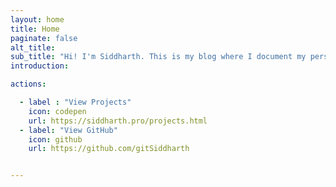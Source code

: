 ```yaml
---
layout: home
title: Home
paginate: false
alt_title: 
sub_title: "Hi! I'm Siddharth. This is my blog where I document my personal projects and other technical know-hows."
introduction: 

actions:

  - label : "View Projects"
    icon: codepen
    url: https://siddharth.pro/projects.html
  - label: "View GitHub"
    icon: github
    url: https://github.com/gitSiddharth


---
```


